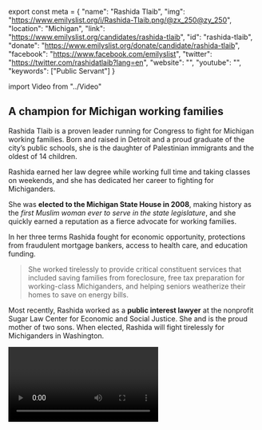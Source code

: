 export const meta = {
  "name": "Rashida Tlaib",
  "img": "https://www.emilyslist.org/i/Rashida-Tlaib.png/@zx_250@zy_250",
  "location": "Michigan",
  "link": "https://www.emilyslist.org/candidates/rashida-tlaib",
  "id": "rashida-tlaib",
  "donate": "https://www.emilyslist.org/donate/candidate/rashida-tlaib",
  "facebook": "https://www.facebook.com/emilyslist",
  "twitter": "https://twitter.com/rashidatlaib?lang=en",
  "website": "",
  "youtube": "",
  "keywords": ["Public Servant"]
}

import Video from "../Video"

## A champion for Michigan working families

Rashida Tlaib is a proven leader running for Congress to fight for Michigan working families. Born and raised in Detroit and a proud graduate of the city’s public schools, she is the daughter of Palestinian immigrants and the oldest of 14 children.

Rashida earned her law degree while working full time and taking classes on weekends, and she has dedicated her career to fighting for Michiganders.

She was **elected to the Michigan State House in 2008**, making history as the _first Muslim woman ever to serve in the state legislature_, and she quickly earned a reputation as a fierce advocate for working families.

In her three terms Rashida fought for economic opportunity, protections from fraudulent mortgage bankers, access to health care, and education funding.

> She worked tirelessly to provide critical constituent services that included saving families from foreclosure, free tax preparation for working-class Michiganders, and helping seniors weatherize their homes to save on energy bills.

Most recently, Rashida worked as a **public interest lawyer** at the nonprofit Sugar Law Center for Economic and Social Justice. She and is the proud mother of two sons. When elected, Rashida will fight tirelessly for Michiganders in Washington.

<Video id="ZSUm5NqlVXY" />

## An experienced leader fighting to expand economic opportunity

Rashida is running to expand economic opportunity and to help create good-paying jobs for hardworking Michiganders. She has personally experienced the transformative power of public education, and she believes in the potential of all Michigan students. When elected she will be a powerful advocate for policies that give all Michigan students and families the opportunity to thrive. At a time when Republicans in Congress are desperate to undo all the progress we’ve worked so hard to make, Rashida is a fierce advocate for expanding access to health care and for environmental justice. She is a proven leader who has secured funding for free health clinics and lead abatement, fought back against the Koch brothers’ dumping of petroleum coke on the Detroit riverfront, and led a “Right to Breathe” campaign a public health and environmental initiative to improve air quality. Rashida never backs down from a tough fight, and when elected she will be a fierce champion for Michiganders in Congress.

## A must-hold seat to flip the House

Rashida is running to fill the open seat vacated by Democratic Congressman John Conyers and won a highly competitive Democratic primary. This fighter for Michigan working families is running a strong grassroots campaign and she has what it takes to win and deliver this must-win seat for Democrats to take back the House in November. Our country has never before elected a Muslim woman to Congress, and Rashida is poised to be the first. When elected she will be a powerful advocate for the Michiganders and Muslim women across the country who are not currently seated at the table in Washington. The EMILY’s List community is proud to stand with this champion for progress in her fight to represent Michiganders in Washington.
